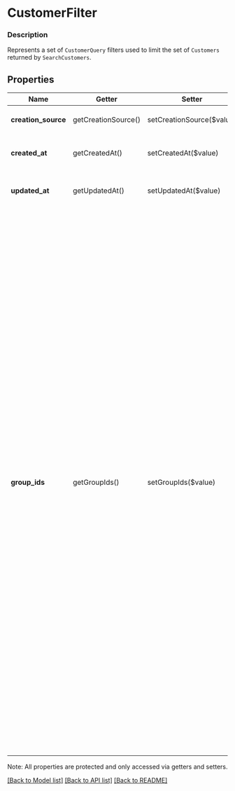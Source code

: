 # CustomerFilter

### Description

Represents a set of `CustomerQuery` filters used to limit the set of `Customers` returned by `SearchCustomers`.

## Properties
Name | Getter | Setter | Type | Description | Notes
------------ | ------------- | ------------- | ------------- | ------------- | -------------
**creation_source** | getCreationSource() | setCreationSource($value) | [**\SquareConnect\Model\CustomerCreationSourceFilter**](CustomerCreationSourceFilter.md) | A filter to select customers based on their creation source. | [optional] 
**created_at** | getCreatedAt() | setCreatedAt($value) | [**\SquareConnect\Model\TimeRange**](TimeRange.md) | A filter to select customers based on when they were created. | [optional] 
**updated_at** | getUpdatedAt() | setUpdatedAt($value) | [**\SquareConnect\Model\TimeRange**](TimeRange.md) | A filter to select customers based on when they were updated. | [optional] 
**group_ids** | getGroupIds() | setGroupIds($value) | [**\SquareConnect\Model\FilterValue**](FilterValue.md) | A filter to select customers based on their group membership.  The &#x60;group_ids&#x60; is a JSON object of the following general format: &#x60;&#x60;&#x60; \&quot;group_ids\&quot;: { \&quot;any\&quot;:  [\&quot;{group_a_id}\&quot;, \&quot;{group_b_id}\&quot;, ...], \&quot;all\&quot;:  [\&quot;{group_1_id}\&quot;, \&quot;{group_2_id}\&quot;, ...], &#39;none\&quot;: [\&quot;{group_i_id}\&quot;, \&quot;{group_ii_id}\&quot;, ...] } &#x60;&#x60;&#x60;  You can use any combination of the above &#x60;group_ids&#x60; fields (also known as &#x60;FilterValue&#x60; properties)  to specify how customers are selected based on their group membership.   With the &#x60;any&#x60; option, the search returns customers in Groups &#x60;A&#x60; or &#x60;B&#x60; or ... of the list. With the &#x60;all&#x60; option, the search returns customers in Groups &#x60;1&#x60; and &#x60;2&#x60; and ... of the list With the &#x60;none&#x60; option, the search returns customers not in Groups &#x60;i&#x60; and not in &#x60;ii&#x60; and not in ... of the list.  If any of the search conditions is not met, including when an invalid or non-existent group ID is provided, the result is an empty list.   You can use the &#x60;group_ids&#x60; search filter with other available filters.   You cannot use the &#x60;group_ids&#x60; filter to select customers based on segment membership. | [optional] 

Note: All properties are protected and only accessed via getters and setters.

[[Back to Model list]](../../README.md#documentation-for-models) [[Back to API list]](../../README.md#documentation-for-api-endpoints) [[Back to README]](../../README.md)

